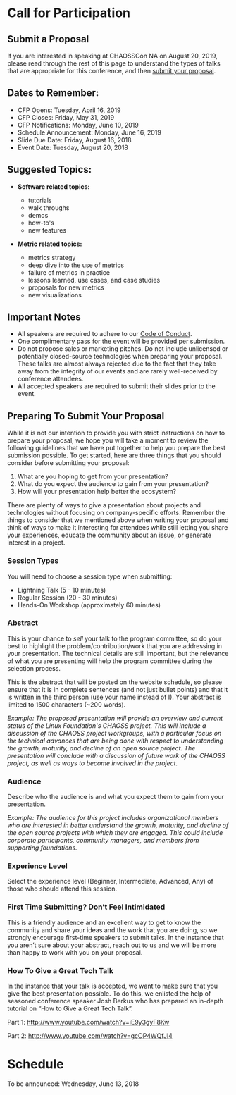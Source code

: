 # Call for Participation

## Submit a Proposal

If you are interested in speaking at CHAOSSCon NA on August 20, 2019, 
please read through the rest of this page to understand the types of talks
that are appropriate for this conference, and then [submit your proposal][submit].  

[submit]: #

## Dates to Remember:

* CFP Opens: Tuesday, April 16, 2019
* CFP Closes: Friday, May 31, 2019
* CFP Notifications: Monday, June 10, 2019
* Schedule Announcement: Monday, June 16, 2019
* Slide Due Date: Friday, August 16, 2018
* Event Date: Tuesday, August 20, 2018

## Suggested Topics:

- **Software related topics:**
   + tutorials
   + walk throughs
   + demos
   + how-to's
   + new features

- **Metric related topics:**
   + metrics strategy
   + deep dive into the use of metrics
   + failure of metrics in practice
   + lessons learned, use cases, and case studies
   + proposals for new metrics
   + new visualizations

## Important Notes

- All speakers are required to adhere to our [Code of Conduct][coc].
- One complimentary pass for the event will be provided per submission.
- Do not propose sales or marketing pitches. Do not include unlicensed or potentially closed-source technologies when preparing your proposal. These talks are almost always rejected due to the fact that they take away from the integrity of our events and are rarely well-received by conference attendees.
- All accepted speakers are required to submit their slides prior to the event.

[coc]: https://github.com/chaoss/governance/blob/master/code-of-conduct.md

## Preparing To Submit Your Proposal

While it is not our intention to provide you with strict instructions on how to prepare your proposal, we hope you will take a moment to review the following guidelines that we have put together to help you prepare the best submission possible. To get started, here are three things that you should consider before submitting your proposal:

1. What are you hoping to get from your presentation?
2. What do you expect the audience to gain from your presentation?
3. How will your presentation help better the ecosystem?

There are plenty of ways to give a presentation about projects and technologies without focusing on company-specific efforts. Remember the things to consider that we mentioned above when writing your proposal and think of ways to make it interesting for attendees while still letting you share your experiences, educate the community about an issue, or generate interest in a project.

### Session Types

You will need to choose a session type when submitting:

* Lightning Talk (5 - 10 minutes)
* Regular Session (20 - 30 minutes)
* Hands-On Workshop (approximately 60 minutes)

### Abstract

This is your chance to *sell* your talk to the program committee, so do your best to highlight the problem/contribution/work that you are addressing in your presentation. The technical details are still important, but the relevance of what you are presenting will help the program committee during the selection process.

This is the abstract that will be posted on the website schedule, so please ensure that it is in complete sentences (and not just bullet points) and that it is written in the third person (use your name instead of I). Your abstract is limited to 1500 characters (~200 words).

*Example: The proposed presentation will provide an overview and current status of the Linux Foundation's CHAOSS project. This will include a discussion of the CHAOSS project workgroups, with a particular focus on the technical advances that are being done with respect to understanding the growth, maturity, and decline of an open source project. The presentation will conclude with a discussion of future work of the CHAOSS project, as well as ways to become involved in the project.*

### Audience

Describe who the audience is and what you expect them to gain from your presentation.

*Example: The audience for this project includes organizational members who are interested in better understand the growth, maturity, and decline of the open source projects with which they are engaged. This could include corporate participants, community managers, and members from supporting foundations.*

### Experience Level

Select the experience level (Beginner, Intermediate, Advanced, Any) of those who should attend this session.

### First Time Submitting? Don’t Feel Intimidated

This is a friendly audience and an excellent way to get to know the community and share your ideas and the work that you are doing, so we strongly encourage first-time speakers to submit talks. In the instance that you aren’t sure about your abstract, reach out to us and we will be more than happy to work with you on your proposal.

### How To Give a Great Tech Talk

In the instance that your talk is accepted, we want to make sure that you give the best presentation possible. To do this, we enlisted the help of seasoned conference speaker Josh Berkus who has prepared an in-depth tutorial on “How to Give a Great Tech Talk”.

Part 1: <http://www.youtube.com/watch?v=iE9y3gyF8Kw>

Part 2: <http://www.youtube.com/watch?v=gcOP4WQfJl4>

# Schedule

To be announced: Wednesday, June 13, 2018
